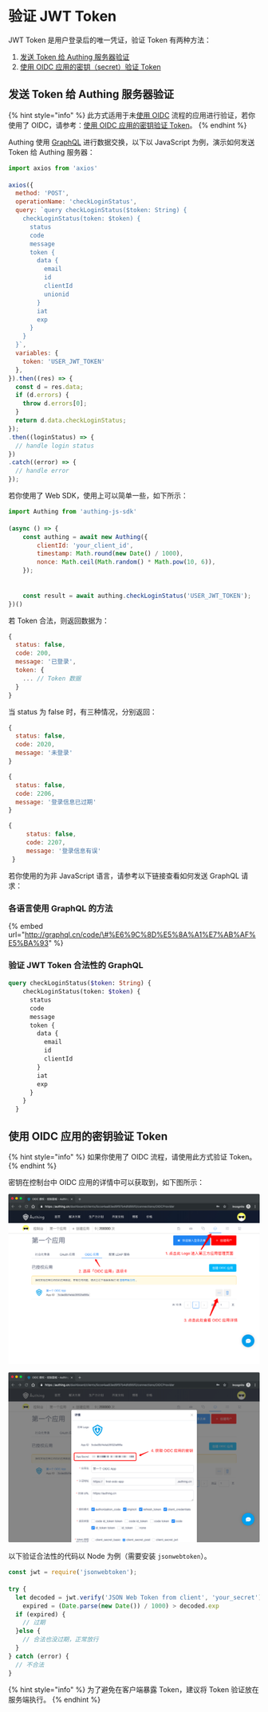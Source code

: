 # 验证 JWT Token

JWT Token 是用户登录后的唯一凭证，验证 Token 有两种方法：

1. [发送 Token 给 Authing 服务器验证](https://learn.authing.cn/authing/advanced/authentication/verify-jwt-token#fa-song-token-gei-authing-fu-wu-qi-yan-zheng)
2. [使用 OIDC 应用的密钥（secret）验证 Token](https://learn.authing.cn/authing/advanced/authentication/verify-jwt-token#shi-yong-oauth-huo-oidc-ying-yong-de-mi-yao-yan-zheng-token)

## 发送 Token 给 Authing 服务器验证

{% hint style="info" %}
此方式适用于未[使用 OIDC](https://learn.authing.cn/authing/advanced/oidc) 流程的应用进行验证，若你使用了 OIDC，请参考：[使用 OIDC 应用的密钥验证 Token](https://learn.authing.cn/authing/advanced/authentication/verify-jwt-token#shi-yong-oauth-huo-oidc-ying-yong-de-mi-yao-yan-zheng-token)。
{% endhint %}

Authing 使用 [GraphQL](http://graphql.cn/) 进行数据交换，以下以 JavaScript 为例，演示如何发送 Token 给 Authing 服务器：

```javascript
import axios from 'axios'

axios({
  method: 'POST',
  operationName: 'checkLoginStatus',
  query: `query checkLoginStatus($token: String) {
    checkLoginStatus(token: $token) {
      status
      code
      message
      token {
        data {
          email
          id
          clientId
          unionid
        }
        iat
        exp
      }
    }
  }`,
  variables: {
    token: 'USER_JWT_TOKEN'
  },
}).then((res) => {
  const d = res.data;
  if (d.errors) {
    throw d.errors[0];
  }
  return d.data.checkLoginStatus;
});
.then((loginStatus) => {
  // handle login status
})
.catch((error) => {
  // handle error
});
```

若你使用了 Web SDK，使用上可以简单一些，如下所示：

```javascript
import Authing from 'authing-js-sdk'

(async () => {
    const authing = await new Authing({
        clientId: 'your_client_id',
        timestamp: Math.round(new Date() / 1000),
        nonce: Math.ceil(Math.random() * Math.pow(10, 6)),
    });
    
    
    const result = await authing.checkLoginStatus('USER_JWT_TOKEN');
})()
```

若 Token 合法，则返回数据为：

```javascript
{
  status: false,
  code: 200,
  message: '已登录',
  token: {
    ... // Token 数据
  }
}
```

当 status 为 false 时，有三种情况，分别返回：

```javascript
{
  status: false,
  code: 2020,
  message: '未登录'
}
```

```javascript
{
  status: false,
  code: 2206,
  message: '登录信息已过期' 
}
```

```javascript
{
     status: false,
     code: 2207,
     message: '登录信息有误'
 }
```

若你使用的为非 JavaScript 语言，请参考以下链接查看如何发送 GraphQL 请求：

### 各语言使用 GraphQL 的方法

{% embed url="http://graphql.cn/code/\#%E6%9C%8D%E5%8A%A1%E7%AB%AF%E5%BA%93" %}

### 验证 JWT Token 合法性的 GraphQL

```graphql
query checkLoginStatus($token: String) {
    checkLoginStatus(token: $token) {
      status
      code
      message
      token {
        data {
          email
          id
          clientId
        }
        iat
        exp
      }
    }
  }
```

## 使用 OIDC 应用的密钥验证 Token

{% hint style="info" %}
如果你使用了 OIDC 流程，请使用此方式验证 Token。
{% endhint %}

密钥在控制台中 OIDC 应用的详情中可以获取到，如下图所示：

![](../../.gitbook/assets/image%20%28181%29.png)

![](../../.gitbook/assets/image%20%286%29.png)

以下验证合法性的代码以 Node 为例（需要安装 `jsonwebtoken`）。

```javascript
const jwt = require('jsonwebtoken');

try {
  let decoded = jwt.verify('JSON Web Token from client', 'your_secret'),
    expired = (Date.parse(new Date()) / 1000) > decoded.exp
  if (expired) {
    // 过期
  }else {
    // 合法也没过期，正常放行
  }
} catch (error) {
  // 不合法
}
```

{% hint style="info" %}
为了避免在客户端暴露 Token，建议将 Token 验证放在服务端执行。
{% endhint %}

  




